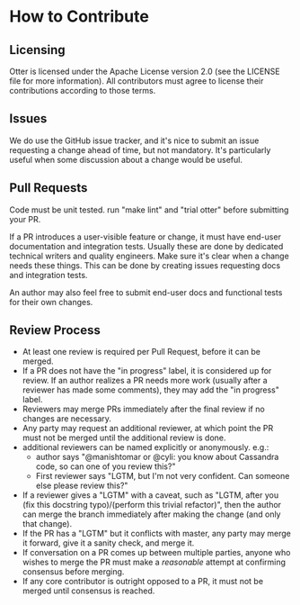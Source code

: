 # How to Contribute

## Licensing

Otter is licensed under the Apache License version 2.0 (see the LICENSE file
for more information). All contributors must agree to license their
contributions according to those terms.

## Issues

We do use the GitHub issue tracker, and it's nice to submit an issue requesting
a change ahead of time, but not mandatory. It's particularly useful when some
discussion about a change would be useful.

## Pull Requests

Code must be unit tested. run "make lint" and "trial otter" before submitting
your PR.

If a PR introduces a user-visible feature or change, it must have end-user
documentation and integration tests. Usually these are done by dedicated
technical writers and quality engineers. Make sure it's clear when a change
needs these things. This can be done by creating issues requesting docs and
integration tests.

An author may also feel free to submit end-user docs and functional tests for
their own changes.

## Review Process

- At least one review is required per Pull Request, before it can be merged.
- If a PR does not have the "in progress" label, it is considered up for
  review. If an author realizes a PR needs more work (usually after a reviewer
  has made some comments), they may add the "in progress" label.
- Reviewers may merge PRs immediately after the final review if no changes are
  necessary.
- Any party may request an additional reviewer, at which point the PR must not
  be merged until the additional review is done.
- additional reviewers can be named explicitly or anonymously. e.g.:
  - author says "@manishtomar or @cyli: you know about Cassandra code, so can
    one of you review this?"
  - First reviewer says "LGTM, but I'm not very confident. Can someone else
    please review this?"
- If a reviewer gives a "LGTM" with a caveat, such as "LGTM, after you (fix
  this docstring typo)/(perform this trivial refactor)", then the author can
  merge the branch immediately after making the change (and only that change).
- If the PR has a "LGTM" but it conflicts with master, any party may merge
  it forward, give it a sanity check, and merge it.
- If conversation on a PR comes up between multiple parties, anyone who wishes
  to merge the PR must make a *reasonable* attempt at confirming consensus
  before merging.
- If any core contributor is outright opposed to a PR, it must not be merged
  until consensus is reached.
